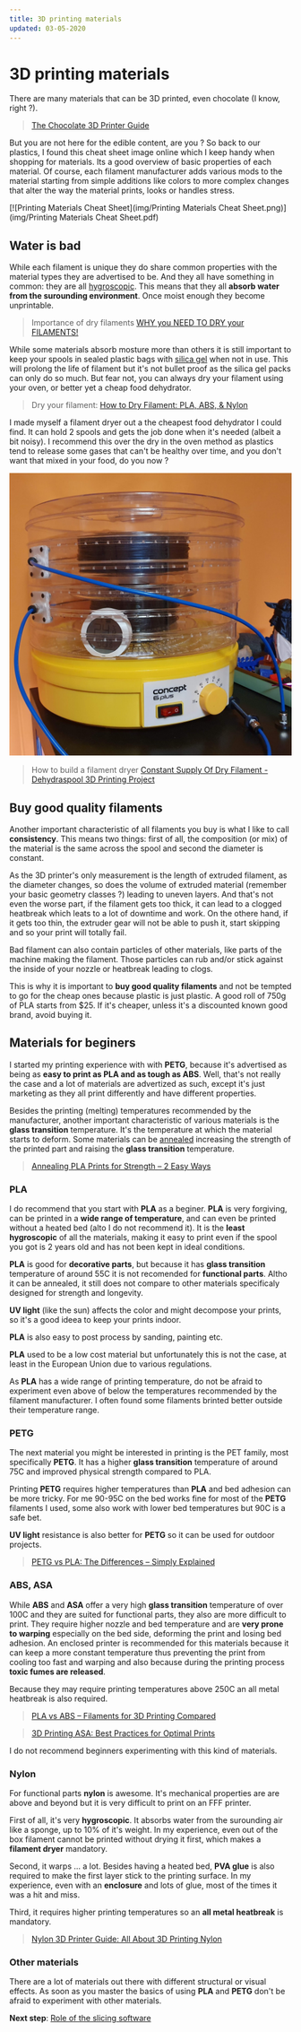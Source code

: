 ```yaml
---
title: 3D printing materials
updated: 03-05-2020
---
```

# 3D printing materials

There are many materials that can be 3D printed, even chocolate (I know, right ?).

> [The Chocolate 3D Printer Guide](https://all3dp.com/2/chocolate-3d-printer-all-you-need-to-know/)

But you are not here for the edible content, are you ? So back to our plastics, I found this cheat sheet image online which I keep handy when shopping for materials. Its a good overview of basic properties of each material. Of course, each filament manufacturer adds various mods to the material starting from simple additions like colors to more complex changes that alter the way the material prints, looks or handles stress.

[![Printing Materials Cheat Sheet](img/Printing Materials Cheat Sheet.png)](img/Printing Materials Cheat Sheet.pdf)

## Water is bad

While each filament is unique they do share common properties with the material types they are advertised to be. And they all have something in common: they are all [hygroscopic](https://en.wikipedia.org/wiki/Hygroscopy). This means that they all **absorb water from the surounding environment**. Once moist enough they become unprintable.

> Importance of dry filaments [WHY you NEED TO DRY your FILAMENTS!](https://youtu.be/FAXUjZZER5E)

While some materials absorb mosture more than others it is still important to keep your spools in sealed plastic bags with [silica gel](https://en.wikipedia.org/wiki/Silica_gel) when not in use. This will prolong the life of filament but it's not bullet proof as the silica gel packs can only do so much. But fear not, you can always dry your filament using your oven, or better yet a cheap food dehydrator.

> Dry your filament: [How to Dry Filament: PLA, ABS, & Nylon](https://all3dp.com/2/how-to-dry-filament-pla-abs-and-nylon/)

I made myself a filament dryer out a the cheapest food dehydrator I could find. It can hold 2 spools and gets the job done when it's needed (albeit a bit noisy). I recommend this over the dry in the oven method as plastics tend to release some gases that can't be healthy over time, and you don't want that mixed in your food, do you now ?

![Food dehydrator as filament dryier](img/food-dehydrator.jpg)

> How to build a filament dryer [Constant Supply Of Dry Filament - Dehydraspool 3D Printing Project](https://youtu.be/p1AQQ41gFDU)

## Buy good quality filaments

Another important characteristic of all filaments you buy is what I like to call **consistency**. This means two things: first of all, the composition (or mix) of the material is the same across the spool and second the diameter is constant. 

As the 3D printer's only measurement is the length of extruded filament, as the diameter changes, so does the volume of extruded material (remember your basic geometry classes ?) leading to uneven layers. And that's not even the worse part, if the filament gets too thick, it can lead to a clogged heatbreak which leats to a lot of downtime and work. On the othere hand, if it gets too thin, the extruder gear will not be able to push it, start skipping and so your print will totally fail.

Bad filament can also contain particles of other materials, like parts of the machine making the filament. Those particles can rub and/or stick against the inside of your nozzle or heatbreak leading to clogs.

This is why it is important to **buy good quality filaments** and not be tempted to go for the cheap ones because plastic is just plastic. A good roll of 750g of PLA starts from $25. If it's cheaper, unless it's a discounted known good brand, avoid buying it.

## Materials for beginers

I started my printing experience with with **PETG**, because it's advertised as being as **easy to print as PLA and as tough as ABS**. Well, that's not really the case and a lot of materials are advertized as such, except it's just marketing as they all print differently and have different properties.

Besides the printing (melting) temperatures recommended by the manufacturer, another important characteristic of various materials is the **glass transition** temperature. It's the temperature at which the material starts to deform. Some materials can be [annealed](https://en.wikipedia.org/wiki/Annealing_(metallurgy)) increasing the strength of the printed part and raising the **glass transition** temperature.

> [Annealing PLA Prints for Strength – 2 Easy Ways](https://all3dp.com/2/annealing-pla-prints-for-strength-easy-ways/)

### PLA

I do recommend that you start with **PLA** as a beginer. **PLA** is very forgiving, can be printed in a **wide range of temperature**, and can even be printed without a heated bed (alto I do not recommend it). It is the **least hygroscopic** of all the materials, making it easy to print even if the spool you got is 2 years old and has not been kept in ideal conditions.

**PLA** is good for **decorative parts**, but because it has **glass transition** temperature of around 55C it is not recomended for **functional parts**. Altho it can be annealed, it still does not compare to other materials specificaly designed for strength and longevity.

**UV light** (like the sun) affects the color and might decompose your prints, so it's a good ideea to keep your prints indoor.

**PLA** is also easy to post process by sanding, painting etc.

**PLA** used to be a low cost material but unfortunately this is not the case, at least in the European Union due to various regulations.

As **PLA** has a wide range of printing temperature, do not be afraid to experiment even above of below the temperatures recommended by the filament manufacturer. I often found some filaments brinted better outside their temperature range.

### PETG

The next material you might be interested in printing is the PET family, most specifically **PETG**. It has a higher **glass transition** temperature of around 75C and improved physical strength compared to PLA.

Printing **PETG** requires higher temperatures than **PLA** and bed adhesion can be more tricky. For me 90-95C on the bed works fine for most of the **PETG** filaments I used, some also work with lower bed temperatures but 90C is a safe bet.

**UV light** resistance is also better for **PETG** so it can be used for outdoor projects.

> [PETG vs PLA: The Differences – Simply Explained](https://all3dp.com/2/petg-vs-pla-3d-printing-filaments-compared/)

### ABS, ASA

While **ABS** and **ASA** offer a very high **glass transition** temperature of over 100C and they are suited for functional parts, they also are more difficult to print. They require higher nozzle and bed temperature and are **very prone to warping** especially on the bed side, deforming the print and losing bed adhesion. An enclosed printer is recommended for this materials because it can keep a more constant temperature thus preventing the print from cooling too fast and warping and also because during the printing process **toxic fumes are released**.

Because they may require printing temperatures above 250C an all metal heatbreak is also required.

> [PLA vs ABS – Filaments for 3D Printing Compared](https://all3dp.com/1/pla-vs-abs-filament-3d-printing/)

> [3D Printing ASA: Best Practices for Optimal Prints](https://all3dp.com/2/3d-printing-asa/)

I do not recommend beginners experimenting with this kind of materials.

### Nylon

For functional parts **nylon** is awesome. It's mechanical properties are are above and beyond but it is very difficult to print on an FFF printer.

First of all, it's very **hygroscopic**. It absorbs water from the surounding air like a sponge, up to 10% of it's weight. In my experience, even out of the box filament cannot be printed without drying it first, which makes a **filament dryer** mandatory.

Second, it warps ... a lot. Besides having a heated bed, **PVA glue** is also required to make the first layer stick to the printing surface. In my experience, even with an **enclosure** and lots of glue, most of the times it was a hit and miss.

Third, it requires higher printing temperatures so an **all metal heatbreak** is mandatory.

> [Nylon 3D Printer Guide: All About 3D Printing Nylon](https://all3dp.com/2/nylon-3d-printing-how-to-get-nylon-3d-printed/)

### Other materials

There are a lot of materials out there with different structural or visual effects. As soon as you master the basics of using **PLA** and **PETG** don't be afraid to experiment with other materials.

**Next step**: [Role of the slicing software](slicer)

